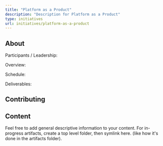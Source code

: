 ```yaml
---
title: "Platform as a Product"
description: "Description for Platform as a Product"
type: initiatives
url: initiatives/platform-as-a-product
---
```


## About

Participants / Leadership:

Overview:

Schedule:

Deliverables:

## Contributing

## Content

Feel free to add general descriptive information to your content.
For in-progress artifacts, create a top level folder, then symlink here. (like how it's done in the artifacts folder).
